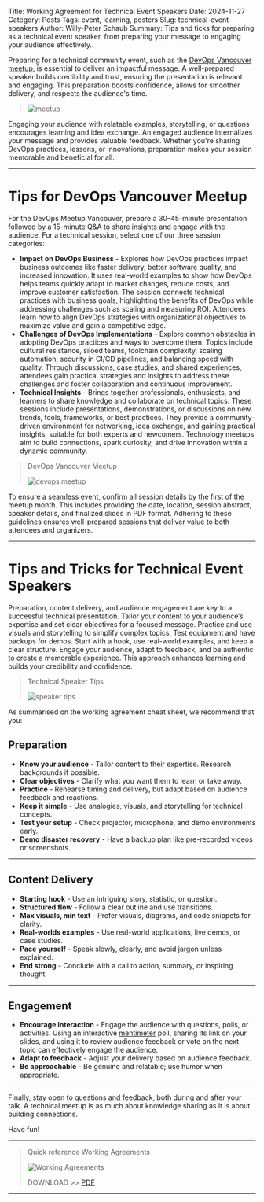 Title: Working Agreement for Technical Event Speakers
Date: 2024-11-27
Category: Posts 
Tags: event, learning, posters
Slug: technical-event-speakers
Author: Willy-Peter Schaub
Summary: Tips and ticks for preparing as a technical event speaker, from preparing your message to engaging your audience effectively..

Preparing for a technical community event, such as the [DevOps Vancouver meetup](https://www.meetup.com/DevOps-Vancouver-BC-Canada), is essential to deliver an impactful message. A well-prepared speaker builds credibility and trust, ensuring the presentation is relevant and engaging. This preparation boosts confidence, allows for smoother delivery, and respects the audience's time.

> ![meetup](../images/technical-event-speakers-1.png) 

Engaging your audience with relatable examples, storytelling, or questions encourages learning and idea exchange. An engaged audience internalizes your message and provides valuable feedback. Whether you're sharing DevOps practices, lessons, or innovations, preparation makes your session memorable and beneficial for all.

---

# Tips for DevOps Vancouver Meetup

For the DevOps Meetup Vancouver, prepare a 30–45-minute presentation followed by a 15-minute Q&A to share insights and engage with the audience. For a technical session, select one of our three session categories:

- **Impact on DevOps Business** - Explores how DevOps practices impact business outcomes like faster delivery, better software quality, and increased innovation. It uses real-world examples to show how DevOps helps teams quickly adapt to market changes, reduce costs, and improve customer satisfaction. The session connects technical practices with business goals, highlighting the benefits of DevOps while addressing challenges such as scaling and measuring ROI. Attendees learn how to align DevOps strategies with organizational objectives to maximize value and gain a competitive edge.
- **Challenges of DevOps Implementations** - Explore common obstacles in adopting DevOps practices and ways to overcome them. Topics include cultural resistance, siloed teams, toolchain complexity, scaling automation, security in CI/CD pipelines, and balancing speed with quality. Through discussions, case studies, and shared experiences, attendees gain practical strategies and insights to address these challenges and foster collaboration and continuous improvement.
- **Technical Insights** - Brings together professionals, enthusiasts, and learners to share knowledge and collaborate on technical topics. These sessions include presentations, demonstrations, or discussions on new trends, tools, frameworks, or best practices. They provide a community-driven environment for networking, idea exchange, and gaining practical insights, suitable for both experts and newcomers. Technology meetups aim to build connections, spark curiosity, and drive innovation within a dynamic community.

> DevOps Vancouver Meetup
>
> ![devops meetup](../images/technical-event-speakers-2.png) 

To ensure a seamless event, confirm all session details by the first of the meetup month. This includes providing the date, location, session abstract, speaker details, and finalized slides in PDF format. Adhering to these guidelines ensures well-prepared sessions that deliver value to both attendees and organizers.

---

# Tips and Tricks for Technical Event Speakers

Preparation, content delivery, and audience engagement are key to a successful technical presentation. Tailor your content to your audience’s expertise and set clear objectives for a focused message. Practice and use visuals and storytelling to simplify complex topics. Test equipment and have backups for demos. Start with a hook, use real-world examples, and keep a clear structure. Engage your audience, adapt to feedback, and be authentic to create a memorable experience. This approach enhances learning and builds your credibility and confidence.

> Technical Speaker Tips
>
> ![speaker tips](../images/technical-event-speakers-3.png) 

As summarised on the working agreement cheat sheet, we recommend that you:

## Preparation

- **Know your audience** - Tailor content to their expertise. Research backgrounds if possible.
- **Clear objectives** - Clarify what you want them to learn or take away.
- **Practice** - Rehearse timing and delivery, but adapt based on audience feedback and reactions.
- **Keep it simple** - Use analogies, visuals, and storytelling for technical concepts.
- **Test your setup** - Check projector, microphone, and demo environments early.
- **Demo disaster recovery** - Have a backup plan like pre-recorded videos or screenshots.

---

## Content Delivery

- **Starting hook** - Use an intriguing story, statistic, or question.
- **Structured flow** - Follow a clear outline and use transitions.
- **Max visuals, min text** - Prefer visuals, diagrams, and code snippets for clarity.
- **Real-worlds examples** - Use real-world applications, live demos, or case studies.
- **Pace yourself** - Speak slowly, clearly, and avoid jargon unless explained.
- **End strong** - Conclude with a call to action, summary, or inspiring thought.

---

## Engagement

- **Encourage interaction** - Engage the audience with questions, polls, or activities. Using an interactive [mentimeter](https://www.mentimeter.com) poll, sharing its link on your slides, and using it to review audience feedback or vote on the next topic can effectively engage the audience.
- **Adapt to feedback** - Adjust your delivery based on audience feedback.
- **Be approachable** - Be genuine and relatable; use humor when appropriate.

---

Finally, stay open to questions and feedback, both during and after your talk. A technical meetup is as much about knowledge sharing as it is about building connections.

Have fun!

---

> Quick reference Working Agreements 
>
> ![Working Agreements](../images/technical-event-speakers-4.png) 
>
> DOWNLOAD >> [PDF](/documents/technical-event-speakers.pdf)

---

